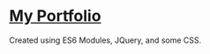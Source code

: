 # [My Portfolio](https://jthefox.github.io/portfolio/)
Created using ES6 Modules, JQuery, and some CSS.
